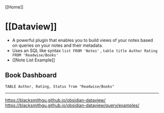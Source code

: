 [[Home]]

# [[Dataview]]

- A powerful plugin that enables you to build views of your notes based on queries on your notes and their metadata.
- Uses an SQL like syntax `list FROM 'Notes'` , `table title Author Rating FROM 'Readwise/Books'`
- [[Note List Example]]

## Book Dashboard
```dataview
TABLE Author, Rating, Status from "Readwise/Books" 
```

---

https://blacksmithgu.github.io/obsidian-dataview/
https://blacksmithgu.github.io/obsidian-dataview/query/examples/